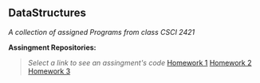 ## DataStructures

*A collection of assigned Programs from class CSCI 2421*

**Assingment Repositories:** 
>*Select a link to see an assingment's code* 
>[Homework 1](https://github.com/ndore444/DataStructures/tree/HW1/DoreNHW1)
>[Homework 2](https://github.com/ndore444/DataStructures/tree/HW2?files=1)
>[Homework 3](https://github.com/ndore444/DataStructures/tree/HW3/DoreNHW3/DoreNHW3)
